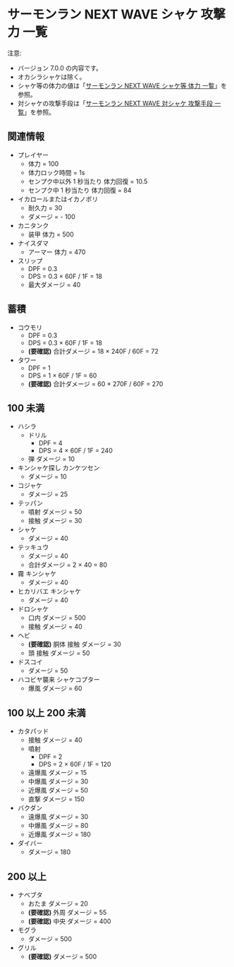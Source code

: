 # サーモンラン NEXT WAVE シャケ 攻撃力 一覧

注意:

- バージョン 7.0.0 の内容です。
- オカシラシャケは除く。
- シャケ等の体力の値は「[サーモンラン NEXT WAVE シャケ等 体力 一覧](../hp-list.md)」を参照。
- 対シャケの攻撃手段は「[サーモンラン NEXT WAVE 対シャケ 攻撃手段 一覧](../weapons/list.md)」を参照。

## 関連情報

- プレイヤー
	- 体力 = 100
	- 体力ロック時間 = 1s
	- センプク中以外 1 秒当たり 体力回復 = 10.5
	- センプク中 1 秒当たり 体力回復 = 84
- イカロールまたはイカノボリ
	- 耐久力 = 30
	- ダメージ = - 100
- カニタンク
	- 装甲 体力 = 500
- ナイスダマ
	- アーマー 体力 = 470
- スリップ
	- DPF = 0.3
	- DPS = 0.3 × 60F / 1F = 18
	- 最大ダメージ = 40

## 蓄積

- コウモリ
	- DPF = 0.3
	- DPS = 0.3 × 60F / 1F = 18
	- **(要確認)** 合計ダメージ = 18 × 240F / 60F = 72
- タワー
	- DPF = 1
	- DPS = 1 × 60F / 1F = 60
	- **(要確認)** 合計ダメージ = 60 × 270F / 60F = 270

## 100 未満

- ハシラ
	- ドリル
		- DPF = 4
		- DPS = 4 × 60F / 1F = 240
	- 弾 ダメージ = 10
- キンシャケ探し カンケツセン
	- ダメージ = 10
- コジャケ
	- ダメージ = 25
- テッパン
	- 噴射 ダメージ = 50
	- 接触 ダメージ = 30
- シャケ
	- ダメージ = 40
- テッキュウ
	- ダメージ = 40
	- 合計ダメージ = 2 × 40 = 80
- 霧 キンシャケ
	- ダメージ = 40
- ヒカリバエ キンシャケ
	- ダメージ = 40
- ドロシャケ
	- 口内 ダメージ = 500
	- 接触 ダメージ = 40
- ヘビ
	- **(要確認)** 胴体 接触 ダメージ = 30
	- 頭 接触 ダメージ = 50
- ドスコイ
	- ダメージ = 50
- ハコビヤ襲来 シャケコプター
	- 爆風 ダメージ = 60

## 100 以上 200 未満

- カタパッド
	- 接触 ダメージ = 40
	- 噴射
		- DPF = 2
		- DPS = 2 × 60F / 1F = 120
	- 遠爆風 ダメージ = 15
	- 中爆風 ダメージ = 30
	- 近爆風 ダメージ = 50
	- 直撃 ダメージ = 150
- バクダン
	- 遠爆風 ダメージ = 30
	- 中爆風 ダメージ = 80
	- 近爆風 ダメージ = 180
- ダイバー
	- ダメージ = 180

## 200 以上

- ナベブタ
	- おたま ダメージ = 20
	- **(要確認)** 外周 ダメージ = 55
	- **(要確認)** 中央 ダメージ = 400
- モグラ
	- ダメージ = 500
- グリル
	- **(要確認)** ダメージ = 500
